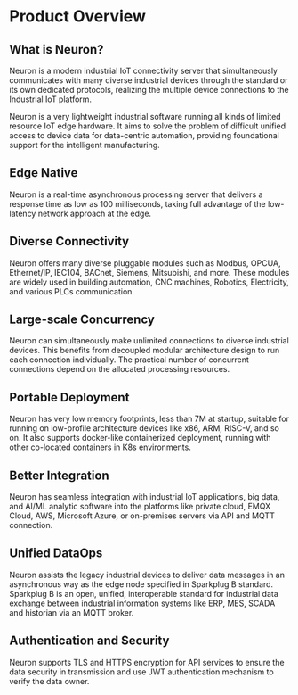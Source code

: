 # Product Overview

## What is Neuron?

Neuron is a modern industrial IoT connectivity server that simultaneously communicates with many diverse industrial devices through the standard or its own dedicated protocols, realizing the multiple device connections to the Industrial IoT platform.

Neuron is a very lightweight industrial software running all kinds of limited resource IoT edge hardware. It aims to solve the problem of difficult unified access to device data for data-centric automation, providing foundational support for the intelligent manufacturing.

## Edge Native

Neuron is a real-time asynchronous processing server that delivers a response time as low as 100 milliseconds, taking full advantage of the low-latency network approach at the edge. 

## Diverse Connectivity

Neuron offers many diverse pluggable modules such as Modbus, OPCUA, Ethernet/IP, IEC104, BACnet, Siemens, Mitsubishi, and more. These modules are widely used in building automation, CNC machines, Robotics, Electricity, and various PLCs communication.

## Large-scale Concurrency

Neuron can simultaneously make unlimited connections to diverse industrial devices. This benefits from decoupled modular architecture design to run each connection individually. The practical number of concurrent connections depend on the allocated processing resources.

## Portable Deployment

Neuron has very low memory footprints, less than 7M at startup, suitable for running on low-profile architecture devices like x86, ARM, RISC-V, and so on. It also supports docker-like containerized deployment, running with other co-located containers in K8s environments.

## Better Integration

Neuron has seamless integration with industrial IoT applications, big data, and AI/ML analytic software into the platforms like private cloud, EMQX Cloud, AWS, Microsoft Azure, or on-premises servers via API and MQTT connection.

## Unified DataOps

Neuron assists the legacy industrial devices to deliver data messages in an asynchronous way as the edge node specified in Sparkplug B standard. Sparkplug B is an open, unified, interoperable standard for industrial data exchange between industrial information systems like ERP, MES, SCADA and historian via an MQTT broker.

## Authentication and Security

Neuron supports TLS and HTTPS encryption for API services to ensure the data security in transmission and use JWT authentication mechanism to verify the data owner.

